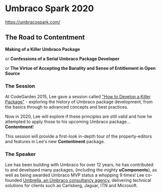 # Umbraco Spark 2020

<https://umbracospark.com/>

## The Road to Contentment
**Making of a Killer Umbraco Package**

or **Confessions of a Serial Umbraco Package Developer**

or **The Virtue of Accepting the Banality and Sense of Entitlement in Open Source**

### The Session

At CodeGarden 2015, Lee gave a session called ["How to Develop a Killer Package"](../CG15) - exploring the history of Umbraco package development, from the basics through to advanced concepts and best practices.

Now in 2020, Lee will explore if these principles are still valid and how he attempted to apply those to his upcoming Umbraco package... **Contentment**!

This session will provide a first-look in-depth tour of the property-editors and features in Lee's new **Contentment** package.

### The Speaker

Lee has been building with Umbraco for over 12 years, he has contributed to and developed many packages, (including the mighty **uComponents**), as well as being awarded Umbraco MVP status a whopping 9 times! Lee co-founded [Umbrella, an Umbraco consultancy agency](https://umbrellainc.co.uk/), delivering technical solutions for clients such as Carlsberg, Jaguar, ITN and Microsoft.
